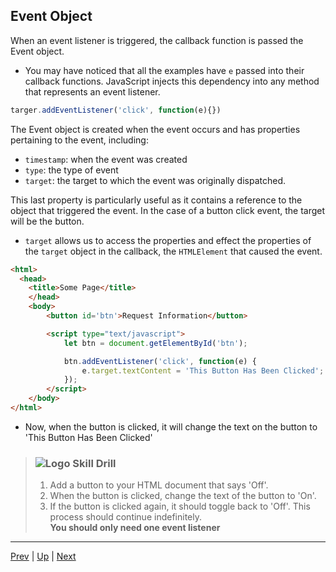 ## Event Object
When an event listener is triggered, the callback function is passed the Event object.
* You may have noticed that all the examples have `e` passed into their callback functions. JavaScript injects this dependency into any method that represents an event listener.

```js
targer.addEventListener('click', function(e){})
```

The Event object is created when the event occurs and has properties pertaining to the event, including:  
  * `timestamp`: when the event was created  
  * `type`: the type of event  
  * `target`: the target to which the event was originally dispatched.      

This last property is particularly useful as it contains a reference to the object that triggered the event. In the case of a button click event, the target will be the button.

  * `target` allows us to access the properties and effect the properties of the `target` object in the callback, the `HTMLElement` that caused the event.

```html
<html>
  <head>
    <title>Some Page</title>
    </head>
    <body>
        <button id='btn'>Request Information</button>

        <script type="text/javascript">
            let btn = document.getElementById('btn');

            btn.addEventListener('click', function(e) {
                e.target.textContent = 'This Button Has Been Clicked';
            });
        </script>
    </body>
</html>
```

* Now, when the button is clicked, it will change the text on the button to 'This Button Has Been Clicked'

> ### ![Logo](http://skilldistillery.com/downloads/sd_logo.jpg) Skill Drill
> 1. Add a button to your HTML document that says 'Off'.
> 1. When the button is clicked, change the text of the button to 'On'.
> 1. If the button is clicked again, it should toggle back to 'Off'. This process should continue indefinitely.  
> **You should only need one event listener**

<hr>

[Prev](acp.md) | [Up](README.md) | [Next](labs.md)


